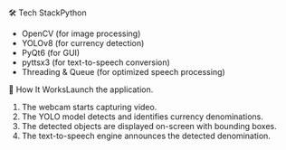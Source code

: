 🛠️ Tech StackPython
*  OpenCV (for image processing)
*  YOLOv8 (for currency detection)
*  PyQt6 (for GUI)
*  pyttsx3 (for text-to-speech conversion)
* Threading & Queue (for optimized speech processing)

🚀 How It WorksLaunch the application.
1. The webcam starts capturing video.
2. The YOLO model detects and identifies currency denominations.
3. The detected objects are displayed on-screen with bounding boxes.
4. The text-to-speech engine announces the detected denomination.
